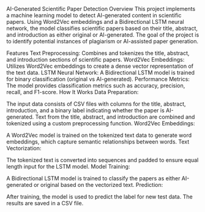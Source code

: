 AI-Generated Scientific Paper Detection
Overview
This project implements a machine learning model to detect AI-generated content in scientific papers. Using Word2Vec embeddings and a Bidirectional LSTM neural network, the model classifies scientific papers based on their title, abstract, and introduction as either original or AI-generated. The goal of the project is to identify potential instances of plagiarism or AI-assisted paper generation.

Features
Text Preprocessing: Combines and tokenizes the title, abstract, and introduction sections of scientific papers.
Word2Vec Embeddings: Utilizes Word2Vec embeddings to create a dense vector representation of the text data.
LSTM Neural Network: A Bidirectional LSTM model is trained for binary classification (original vs AI-generated).
Performance Metrics: The model provides classification metrics such as accuracy, precision, recall, and F1-score.
How It Works
Data Preparation:

The input data consists of CSV files with columns for the title, abstract, introduction, and a binary label indicating whether the paper is AI-generated.
Text from the title, abstract, and introduction are combined and tokenized using a custom preprocessing function.
Word2Vec Embeddings:

A Word2Vec model is trained on the tokenized text data to generate word embeddings, which capture semantic relationships between words.
Text Vectorization:

The tokenized text is converted into sequences and padded to ensure equal length input for the LSTM model.
Model Training:

A Bidirectional LSTM model is trained to classify the papers as either AI-generated or original based on the vectorized text.
Prediction:

After training, the model is used to predict the label for new test data. The results are saved in a CSV file.
